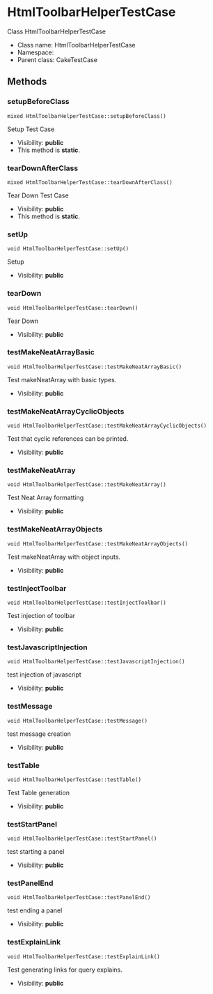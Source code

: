 HtmlToolbarHelperTestCase
===============

Class HtmlToolbarHelperTestCase




* Class name: HtmlToolbarHelperTestCase
* Namespace: 
* Parent class: CakeTestCase







Methods
-------


### setupBeforeClass

    mixed HtmlToolbarHelperTestCase::setupBeforeClass()

Setup Test Case



* Visibility: **public**
* This method is **static**.




### tearDownAfterClass

    mixed HtmlToolbarHelperTestCase::tearDownAfterClass()

Tear Down Test Case



* Visibility: **public**
* This method is **static**.




### setUp

    void HtmlToolbarHelperTestCase::setUp()

Setup



* Visibility: **public**




### tearDown

    void HtmlToolbarHelperTestCase::tearDown()

Tear Down



* Visibility: **public**




### testMakeNeatArrayBasic

    void HtmlToolbarHelperTestCase::testMakeNeatArrayBasic()

Test makeNeatArray with basic types.



* Visibility: **public**




### testMakeNeatArrayCyclicObjects

    void HtmlToolbarHelperTestCase::testMakeNeatArrayCyclicObjects()

Test that cyclic references can be printed.



* Visibility: **public**




### testMakeNeatArray

    void HtmlToolbarHelperTestCase::testMakeNeatArray()

Test Neat Array formatting



* Visibility: **public**




### testMakeNeatArrayObjects

    void HtmlToolbarHelperTestCase::testMakeNeatArrayObjects()

Test makeNeatArray with object inputs.



* Visibility: **public**




### testInjectToolbar

    void HtmlToolbarHelperTestCase::testInjectToolbar()

Test injection of toolbar



* Visibility: **public**




### testJavascriptInjection

    void HtmlToolbarHelperTestCase::testJavascriptInjection()

test injection of javascript



* Visibility: **public**




### testMessage

    void HtmlToolbarHelperTestCase::testMessage()

test message creation



* Visibility: **public**




### testTable

    void HtmlToolbarHelperTestCase::testTable()

Test Table generation



* Visibility: **public**




### testStartPanel

    void HtmlToolbarHelperTestCase::testStartPanel()

test starting a panel



* Visibility: **public**




### testPanelEnd

    void HtmlToolbarHelperTestCase::testPanelEnd()

test ending a panel



* Visibility: **public**




### testExplainLink

    void HtmlToolbarHelperTestCase::testExplainLink()

Test generating links for query explains.



* Visibility: **public**



